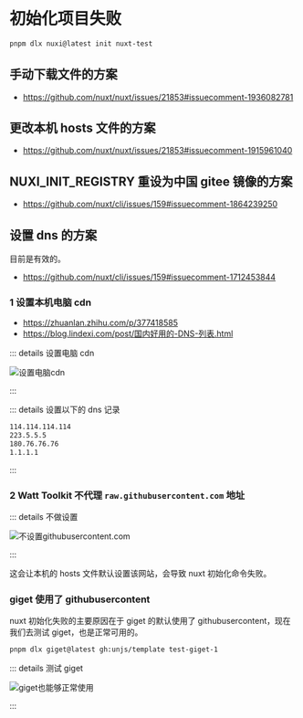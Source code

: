 # 初始化项目失败

```bash
pnpm dlx nuxi@latest init nuxt-test
```

## 手动下载文件的方案

- https://github.com/nuxt/nuxt/issues/21853#issuecomment-1936082781

## 更改本机 hosts 文件的方案

- https://github.com/nuxt/nuxt/issues/21853#issuecomment-1915961040

## NUXI_INIT_REGISTRY 重设为中国 gitee 镜像的方案

- https://github.com/nuxt/cli/issues/159#issuecomment-1864239250

## 设置 dns 的方案

目前是有效的。

- https://github.com/nuxt/cli/issues/159#issuecomment-1712453844

### 1 设置本机电脑 cdn

- https://zhuanlan.zhihu.com/p/377418585
- https://blog.lindexi.com/post/国内好用的-DNS-列表.html

::: details 设置电脑 cdn

![设置电脑cdn](https://cdn.jsdelivr.net/gh/RuanZhongNan/img-store/img/2024-08-28-23-12-15.png)

:::

::: details 设置以下的 dns 记录

```bash
114.114.114.114
223.5.5.5
180.76.76.76
1.1.1.1
```

:::

### 2 Watt Toolkit 不代理 `raw.githubusercontent.com` 地址

::: details 不做设置

![不设置githubusercontent.com](https://cdn.jsdelivr.net/gh/RuanZhongNan/img-store/img/2024-08-28-23-16-54.png)

:::

这会让本机的 hosts 文件默认设置该网站，会导致 nuxt 初始化命令失败。

### giget 使用了 githubusercontent

nuxt 初始化失败的主要原因在于 giget 的默认使用了 githubusercontent，现在我们去测试 giget，也是正常可用的。

```bash
pnpm dlx giget@latest gh:unjs/template test-giget-1
```

::: details 测试 giget

![giget也能够正常使用](https://cdn.jsdelivr.net/gh/RuanZhongNan/img-store/img/2024-08-28-23-20-13.png)

:::
